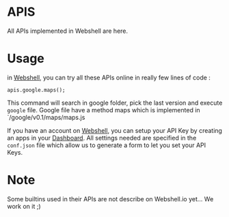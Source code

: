APIS
====

All APIs implemented in Webshell are here.

Usage
=====

in [Webshell](http://webshell.io/prototype), you can try all these APIs online in really few lines of code :

`apis.google.maps();`

This command will search in google folder, pick the last version and execute `google` file. Google file have a method maps which is implemented in `/google/v0.1/maps/maps.js

If you have an account on [Webshell](http://webshell.io/), you can setup your API Key by creating an apps in your [Dashboard](http://webshell.io/dashboard). All settings needed are specified in the `conf.json` file which allow us to generate a form to let you set your API Keys.

Note
====

Some builtins used in their APIs are not describe on Webshell.io yet... We work on it ;)